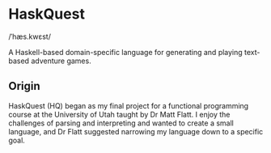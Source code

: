 # HaskQuest

/ˈhæs.kwɛst/

A Haskell-based domain-specific language for generating and playing text-based adventure games.

## Origin

HaskQuest (HQ) began as my final project for a functional programming course at the University of Utah taught by Dr Matt Flatt. I enjoy the challenges of parsing and interpreting and wanted to create a small language, and Dr Flatt suggested narrowing my language down to a specific goal.
